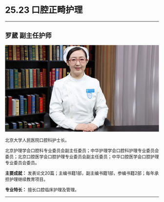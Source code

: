 # 25.23 口腔正畸护理

---

## 罗葳 副主任护师

![1684660696297](image/c25_023/1684660696297.png)

北京大学人民医院口腔科护士长。

北京护理学会口腔科专业委员会副主任委员；中华护理学会口腔科护理专业委员会委员；北京口腔医学会口腔护理专业委员会副主任委员；中华口腔医学会口腔护理专业委员会委员。

**主要成就：** 发表论文20篇；主编书籍1部，副主编书籍1部，参编书籍2部；每年承担护理继续教育项目。

**专业特长：** 擅长口腔临床护理及管理。

---
